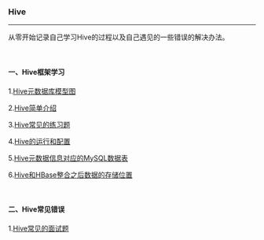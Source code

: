 ### Hive

---

从零开始记录自己学习Hive的过程以及自己遇见的一些错误的解决办法。

<br>

#### 一、Hive框架学习

1.[Hive元数据库模型图](http://typora-image.test.upcdn.net/images/20200904223941.png)

2.[Hive简单介绍](Hive简单介绍.md)

3.[Hive常见的练习题](Hive常见的练习题.md)

4.[Hive的运行和配置](Hive的运行和配置.md)

5.[Hive元数据信息对应的MySQL数据表](Hive元数据信息对应的MySQL数据表.md)

6.[Hive和HBase整合之后数据的存储位置](Hive和HBase整合之后数据的存储位置.md)

<br>

#### 二、Hive常见错误

1.[Hive常见的面试题](Hive常见的面试题.md)

